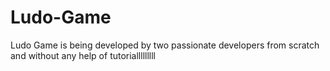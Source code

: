 # Ludo-Game
Ludo Game is being developed by two passionate developers from scratch and without any help of tutorialllllllll
